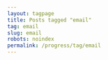 ```yaml
---
layout: tagpage
title: Posts tagged "email"
tag: email
slug: email
robots: noindex
permalink: /progress/tag/email
---
```

